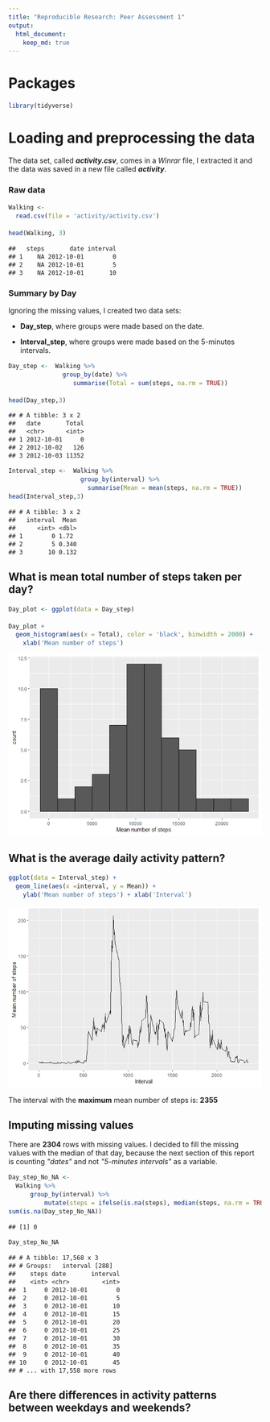 ```yaml
---
title: "Reproducible Research: Peer Assessment 1"
output: 
  html_document:
    keep_md: true
---
```


# Packages 

```r
library(tidyverse)
```
# Loading and preprocessing the data
The data set, called __*activity.csv*__, comes in a *Winrar* file, I extracted it and the data was saved in a new file called __*activity*__.

### Raw data


```r
Walking <- 
  read.csv(file = 'activity/activity.csv')

head(Walking, 3)
```

```
##   steps       date interval
## 1    NA 2012-10-01        0
## 2    NA 2012-10-01        5
## 3    NA 2012-10-01       10
```

### Summary by Day
Ignoring the missing values, I created two data sets: 

  * **Day_step**, where groups were made based on the date.
  
  * **Interval_step**, where groups were made based on the 5-minutes intervals.



```r
Day_step <-  Walking %>% 
               group_by(date) %>% 
                  summarise(Total = sum(steps, na.rm = TRUE))

head(Day_step,3)
```

```
## # A tibble: 3 x 2
##   date       Total
##   <chr>      <int>
## 1 2012-10-01     0
## 2 2012-10-02   126
## 3 2012-10-03 11352
```

```r
Interval_step <-  Walking %>% 
                    group_by(interval) %>% 
                      summarise(Mean = mean(steps, na.rm = TRUE))
head(Interval_step,3)
```

```
## # A tibble: 3 x 2
##   interval  Mean
##      <int> <dbl>
## 1        0 1.72 
## 2        5 0.340
## 3       10 0.132
```
## What is mean total number of steps taken per day?

```r
Day_plot <- ggplot(data = Day_step)

Day_plot + 
  geom_histogram(aes(x = Total), color = 'black', binwidth = 2000) +
    xlab('Mean number of steps')
```

![](PA1_template_files/figure-html/Plot1-1.png)<!-- -->

## What is the average daily activity pattern?

```r
ggplot(data = Interval_step) +
  geom_line(aes(x =interval, y = Mean)) +
    ylab('Mean number of steps') + xlab('Interval')
```

![](PA1_template_files/figure-html/Plot2-1.png)<!-- -->

The interval with the **maximum** mean number of steps is: **2355** 



## Imputing missing values

There are **2304** rows with missing values. I decided to fill the missing values with the median of that day, because the next section of this report is counting *"dates"* and not *"5-minutes intervals"* as a variable.

```r
Day_step_No_NA <-  
  Walking %>%     
      group_by(interval) %>% 
          mutate(steps = ifelse(is.na(steps), median(steps, na.rm = TRUE),                     steps)) 
sum(is.na(Day_step_No_NA))
```

```
## [1] 0
```

```r
Day_step_No_NA
```

```
## # A tibble: 17,568 x 3
## # Groups:   interval [288]
##    steps date       interval
##    <int> <chr>         <int>
##  1     0 2012-10-01        0
##  2     0 2012-10-01        5
##  3     0 2012-10-01       10
##  4     0 2012-10-01       15
##  5     0 2012-10-01       20
##  6     0 2012-10-01       25
##  7     0 2012-10-01       30
##  8     0 2012-10-01       35
##  9     0 2012-10-01       40
## 10     0 2012-10-01       45
## # ... with 17,558 more rows
```
## Are there differences in activity patterns between weekdays and weekends?

